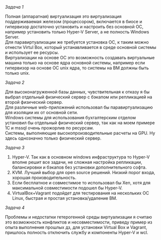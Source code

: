 *Задача 1*  

Полная (аппаратная) виртуализация это виртуализация поддерживаемая железом (процессором), включается в биосе и гипервизор достаточно установить и настроить без основной ОС, например установить только Hyper-V Server, а не полность Windows Server.  
Для паравиртуализации же требуется установка ОС, к таким можно отнести Virtul Box, который устанавливается в среде основной системы и использует ее ресурсы.  
Виртуализации на основе ОС это возможность создавать виртуальные машина только на основе ядра основной системы, например если гипервизор на основе ОС unix ядра, то системы на ВМ должны быть только unix.  

*Задача 2*  

Для высоконагруженной базы данных, чувствительная к отказу я бы выбрал отдельный физический сервер с бэкапом или репликацией на второй физический сервер.  
Для различные web-приложений использовал бы паравиртуализацию для изоляции их от основной сети.  
Windows системы для использования бухгалтерским отделом установил бы отдельный физический сервер, так как на моем примере 1С и mssql очень прожорлив по ресурсам.  
Системы, выполняющие высокопроизводительные расчеты на GPU. Ну здесь однозначно только физический сервер.   

*Задача 3*

1. Hyper-V. Так как в основном windows инфраструктура то Hyper-V вполне решит все задачи, не сложная настройка репликации, балансировки и бэкапов без установки дополнительного софта.    
2. KVM. Лучший выбор для open source решений. Низкий порог входа, хорошая производительность.  
3. Если бесплатное и совместимое то использовал бы Xen, хотя для максимальной совместимости подошел бы Hyper-V.  
4. VirtualBox+Vagrant подойдет для тестирования на нескольких ОС Linux, быстрая и простая установка/удаление ВМ.

*Задача 4*  

Проблемы и недостатки гетерогенной среды виртуализации я считаю это возможность конфликтов и несовместимости, приведу пример из опыта выполнения прошлых дз, для установки Virtual Box и Vagrant, пришлось полность отключить службу и компоненты Hyper-V и wcl.  


